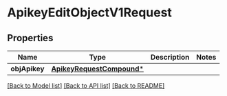 # ApikeyEditObjectV1Request

## Properties
Name | Type | Description | Notes
------------ | ------------- | ------------- | -------------
**objApikey** | [**ApikeyRequestCompound***](ApikeyRequestCompound.md) |  | 

[[Back to Model list]](../README.md#documentation-for-models) [[Back to API list]](../README.md#documentation-for-api-endpoints) [[Back to README]](../README.md)


